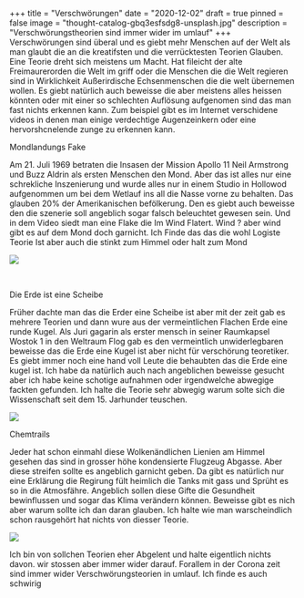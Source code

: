 +++
title = "Verschwörungen"
date = "2020-12-02"
draft = true
pinned = false
image = "thought-catalog-gbq3esfsdg8-unsplash.jpg"
description = "Verschwörungstheorien sind immer wider im umlauf"
+++
Verschwörungen sind überal und es giebt mehr Menschen auf der Welt als man glaubt die an die kreatifsten und die verrücktesten Teorien Glauben. Eine Teorie dreht sich meistens um Macht. Hat fileicht der alte Freimaurerorden die Welt im griff oder die Menschen die die Welt regieren sind in Wirklichkeit Außerirdische Echsenmenschen die die welt übernemen wollen. Es giebt natürlich auch beweisse die aber meistens alles heissen könnten oder mit einer so schlechten Auflösung aufgenomen sind das man fast nichts   erkennen kann. Zum beispiel gibt es im Internet verschidene videos in denen man einige verdechtige Augenzeinkern oder eine hervorshcnelende zunge zu erkennen kann.

Mondlandungs Fake

Am 21. Juli 1969 betraten die Insasen der Mission Apollo 11 Neil Armstrong und Buzz Aldrin als ersten Menschen den Mond. Aber das ist alles nur eine schrekliche Inszenierung und wurde alles nur in einem Studio in Hollowod aufgenommen um bei dem Wetlauf ins all die Nasse vorne zu behalten. Das glauben 20% der Amerikanischen befölkerung. Den es giebt auch beweisse den die szenerie soll angeblich sogar falsch beleuchtet gewesen sein. Und in dem Video siedt man eine Flake die Im Wind Flatert. Wind ? aber wind gibt es auf dem Mond doch garnicht. Ich Finde das das die wohl Logiste Teorie Ist aber auch die stinkt zum Himmel oder halt zum Mond

![](nasa-jlv2k_fx0fc-unsplash.jpg)

 

Die Erde ist eine Scheibe

Früher dachte man das die Erder eine Scheibe ist aber mit der zeit gab es mehrere Teorien und dann wure aus der vermeintlichen Flachen Erde eine runde Kugel. Als Juri gagarin als erster mensch in seiner Raumkapsel Wostok 1 in den Weltraum Flog gab es den vermeintlich unwiderlegbaren beweisse das die Erde eine Kugel ist aber nicht für verschörung teoretiker. Es giebt immer noch eine hand voll Leute die behaubten das die Erde eine kugel ist. Ich habe da natürlich auch nach angeblichen beweisse gesucht aber ich habe keine schotige aufnahmen oder irgendwelche abwegige fackten gefunden. Ich halte die Teorie sehr abwegig warum solte sich die Wissenschaft seit dem 15. Jarhunder teuschen.

![](actionvance-t7el2ig3jmc-unsplash-6.jpg)

Chemtrails

Jeder hat schon einmahl diese Wolkenändlichen Lienien am Himmel gesehen das sind  in grosser höhe kondensierte Flugzeug Abgasse. Aber diese streifen sollte es angeblich garnicht geben. Da gibt es natürlich nur eine Erklärung die Regirung fült heimlich die Tanks mit gass und Sprüht es so in die Atmosfähre. Angeblich sollen diese Gifte die Gesundheit bewinflussen und sogar das Klima verändern können. Beweisse gibt es nich aber warum sollte ich dan daran glauben. Ich halte wie man warscheindlich schon rausgehört hat nichts von diesser Teorie.

![](bing-hui-yau-xgiwedov7x8-unsplash-5.jpg)

Ich bin von sollchen Teorien eher Abgelent und halte eigentlich nichts davon. wir stossen aber immer wider darauf. Forallem in der Corona zeit sind immer wider Verschwörungsteorien in umlauf. Ich finde es auch schwirig